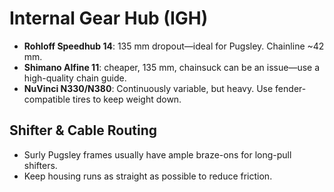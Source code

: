 # Internal Gear Hub (IGH)

- **Rohloff Speedhub 14**: 135 mm dropout—ideal for Pugsley. Chainline ~42 mm.  
- **Shimano Alfine 11**: cheaper, 135 mm, chainsuck can be an issue—use a high-quality chain guide.  
- **NuVinci N330/N380**: Continuously variable, but heavy. Use fender-compatible tires to keep weight down.  

## Shifter & Cable Routing
- Surly Pugsley frames usually have ample braze-ons for long-pull shifters.  
- Keep housing runs as straight as possible to reduce friction.  